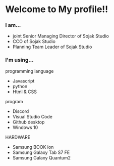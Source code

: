 # Welcome to My profile!!

### I am...
- joint Senior Managing Director of Sojak Studio
- CCO of Sojak Studio
- Planning Team Leader of Sojak Studio

### I'm using...
programming language
- Javascript
- python
- Html & CSS

program
- Discord
- Visual Studio Code
- Github desktop
- Windows 10

HARDWARE
- Samsung BOOK ion
- Samsung Galaxy Tab S7 FE
- Samsung Galaxy Quantum2
